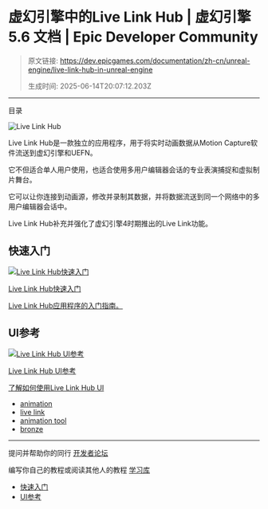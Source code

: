 # 虚幻引擎中的Live Link Hub | 虚幻引擎 5.6 文档 | Epic Developer Community

> 原文链接: https://dev.epicgames.com/documentation/zh-cn/unreal-engine/live-link-hub-in-unreal-engine
> 
> 生成时间: 2025-06-14T20:07:12.203Z

---

目录

![Live Link Hub](https://dev.epicgames.com/community/api/documentation/image/4075aebe-db2b-4372-b5e1-8ae65055e824?resizing_type=fill&width=1920&height=335)

Live Link Hub是一款独立的应用程序，用于将实时动画数据从Motion Capture软件流送到虚幻引擎和UEFN。

它不但适合单人用户使用，也适合使用多用户编辑器会话的专业表演捕捉和虚拟制片舞台。

它可以让你连接到动画源，修改并录制其数据，并将数据流送到同一个网络中的多用户编辑器会话中。

Live Link Hub补充并强化了虚幻引擎4时期推出的Live Link功能。

## 快速入门

[](/documentation/zh-cn/unreal-engine/live-link-hub-quick-start-in-unreal-engine)

[![Live Link Hub快速入门](https://d1iv7db44yhgxn.cloudfront.net/documentation/images/ae7e07bf-0ae1-45f0-99cb-c4add37b3eeb/placeholder_topic.png)](/documentation/zh-cn/unreal-engine/live-link-hub-quick-start-in-unreal-engine)

[Live Link Hub快速入门](/documentation/zh-cn/unreal-engine/live-link-hub-quick-start-in-unreal-engine)

[Live Link Hub应用程序的入门指南。](/documentation/zh-cn/unreal-engine/live-link-hub-quick-start-in-unreal-engine)

## UI参考

[](/documentation/zh-cn/unreal-engine/live-link-hub-ui-reference-for-unreal-engine)

[![Live Link Hub UI参考](https://d1iv7db44yhgxn.cloudfront.net/documentation/images/abbcdb05-7543-43d4-bb1c-6ae3a3c76ae8/placeholder_topic.png)](/documentation/zh-cn/unreal-engine/live-link-hub-ui-reference-for-unreal-engine)

[Live Link Hub UI参考](/documentation/zh-cn/unreal-engine/live-link-hub-ui-reference-for-unreal-engine)

[了解如何使用Live Link Hub UI](/documentation/zh-cn/unreal-engine/live-link-hub-ui-reference-for-unreal-engine)

-   [animation](https://dev.epicgames.com/community/search?query=animation)
-   [live link](https://dev.epicgames.com/community/search?query=live%20link)
-   [animation tool](https://dev.epicgames.com/community/search?query=animation%20tool)
-   [bronze](https://dev.epicgames.com/community/search?query=bronze)

* * *

提问并帮助你的同行 [开发者论坛](https://forums.unrealengine.com/categories?tag=unreal-engine)

编写你自己的教程或阅读其他人的教程 [学习库](https://dev.epicgames.com/community/unreal-engine/learning)

-   [快速入门](/documentation/zh-cn/unreal-engine/live-link-hub-in-unreal-engine#%E5%BF%AB%E9%80%9F%E5%85%A5%E9%97%A8)
-   [UI参考](/documentation/zh-cn/unreal-engine/live-link-hub-in-unreal-engine#ui%E5%8F%82%E8%80%83)